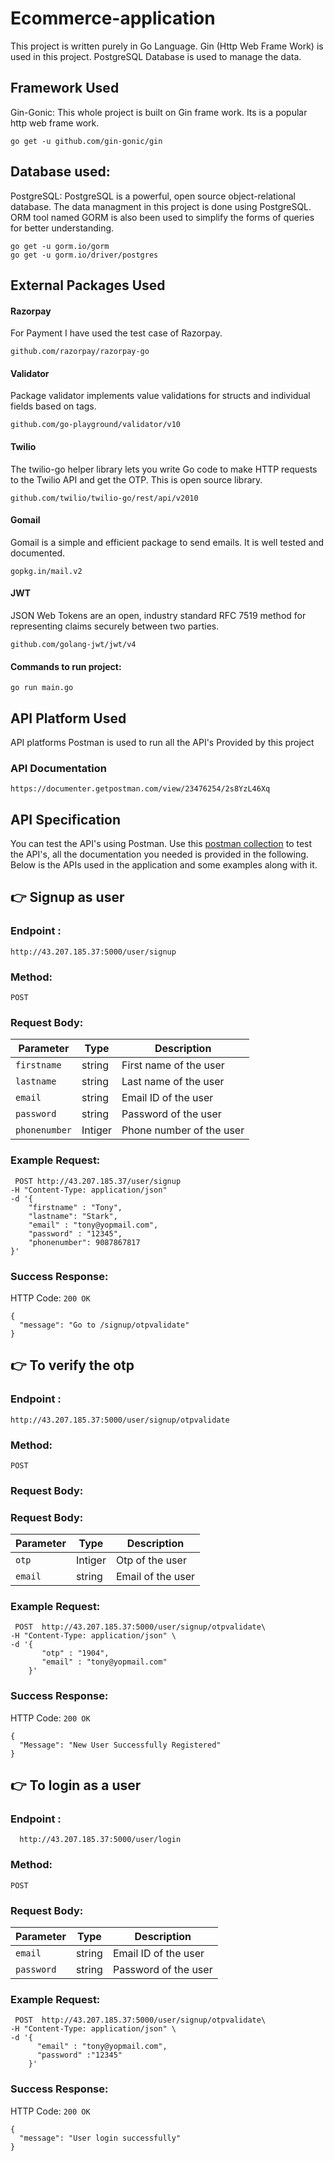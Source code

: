 # Ecommerce-application
This project is written purely in Go Language. Gin (Http Web Frame Work) is used in this project. PostgreSQL Database is used to manage the data.
## Framework Used
Gin-Gonic: This whole project is built on Gin frame work. Its is a popular http web frame work. 
```
go get -u github.com/gin-gonic/gin
```
## Database used:
PostgreSQL: PostgreSQL is a powerful, open source object-relational database. The data managment in this project is done using PostgreSQL. ORM tool named GORM is also been used to simplify the forms of queries for better understanding.

```
go get -u gorm.io/gorm
go get -u gorm.io/driver/postgres
```
## External Packages Used
#### Razorpay
For Payment I have used the test case of Razorpay.
```
github.com/razorpay/razorpay-go
```
#### Validator
Package validator implements value validations for structs and individual fields based on tags.
```
github.com/go-playground/validator/v10
```
#### Twilio
The twilio-go helper library lets you write Go code to make HTTP requests to the Twilio API and get the OTP. This is open source library.
```
github.com/twilio/twilio-go/rest/api/v2010
```
#### Gomail
Gomail is a simple and efficient package to send emails. It is well tested and documented.
```
gopkg.in/mail.v2
```
#### JWT 
JSON Web Tokens are an open, industry standard RFC 7519 method for representing claims securely between two parties.
```
github.com/golang-jwt/jwt/v4
```
#### Commands to run project:
```
go run main.go
```

## API Platform Used
API platforms Postman is used to run all the API's Provided by this project

### API Documentation
```
https://documenter.getpostman.com/view/23476254/2s8YzL46Xq
```


## API Specification
You can test the API's using Postman. Use this [postman collection](https://lunar-flare-491559.postman.co/workspace/Team-Workspace~d4586165-a6da-4d40-88d4-f70c842c21ce/collection/25078744-60f0832b-8ffd-4d8a-8c62-7729669956bc?action=share&creator=25078744) to test the API's, all the documentation you needed is provided in the following.<br>
Below is the APIs used in the application and some examples along with it. 

## 👉 Signup as user 
  ### Endpoint :
  ```
  http://43.207.185.37:5000/user/signup
  ```  
  ### Method:
  `POST`
  
  ### Request Body:
  | Parameter     | Type    | Description              |
  |---------------|---------|--------------------------|
  | `firstname`   | string  | First name of the user   |
  | `lastname`    | string  | Last name of the user    |
  | `email`       | string  | Email ID of the user     |
  | `password`    | string  | Password of the user     |
  | `phonenumber` | Intiger | Phone number of the user |
  
  ### Example Request:
  ```
   POST http://43.207.185.37/user/signup 
  -H "Content-Type: application/json" 
  -d '{
      "firstname" : "Tony",
      "lastname": "Stark",
      "email" : "tony@yopmail.com",
      "password" : "12345",
      "phonenumber": 9087867817
  }'
  ```
  
  ### Success Response:
  HTTP Code: `200 OK`
  
  ```
  {
    "message": "Go to /signup/otpvalidate"
  }
  ```
  
## 👉 To verify the otp
  ### Endpoint :
  ```
  http://43.207.185.37:5000/user/signup/otpvalidate
  ```  
  ### Method:
  `POST`

   
  ### Request Body:
 ### Request Body:
  | Parameter   | Type     | Description       |
  |-------------|----------|-------------------|
  | `otp`       | Intiger  | Otp of the user   |
  | `email`     | string   | Email of the user |
  
 
  ### Example Request:
  ```
   POST  http://43.207.185.37:5000/user/signup/otpvalidate\
  -H "Content-Type: application/json" \
  -d '{
         "otp" : "1904",
         "email" : "tony@yopmail.com"
      }'
  ``` 
  ### Success Response:
  HTTP Code: `200 OK`
  
  ```
  {
    "Message": "New User Successfully Registered"
  }
  ```
  
## 👉 To login as a user
  ### Endpoint :
  ```
    http://43.207.185.37:5000/user/login
  ```  
  ### Method:
  `POST`
 
   ### Request Body:
  | Parameter     | Type    | Description              |
  |---------------|---------|--------------------------|
  | `email`       | string  | Email ID of the user     |
  | `password`    | string  | Password of the user     |
  
 ### Example Request:
  ```
   POST  http://43.207.185.37:5000/user/signup/otpvalidate\
  -H "Content-Type: application/json" \
  -d '{
        "email" : "tony@yopmail.com",
        "password" :"12345"
      }'
  ``` 

  ### Success Response:
  HTTP Code: `200 OK`
  
  ```
  {
    "message": "User login successfully"
  }
  ```
 